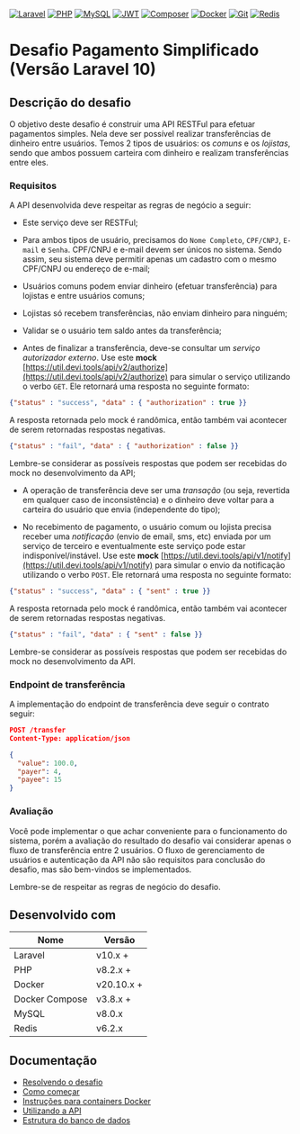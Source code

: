 [![Laravel][laravel-shield]][ref-laravel]
[![PHP][php-shield]][ref-php]
[![MySQL][mysql-shield]][ref-mysql]
[![JWT][jwt-shield]][ref-jwt]
[![Composer][composer-shield]][ref-composer]
[![Docker][docker-shield]][ref-docker]
[![Git][git-shield]][ref-git]
[![Redis][redis-shield]][ref-redis]

# Desafio Pagamento Simplificado (Versão Laravel 10)

## Descrição do desafio

O objetivo deste desafio é construir uma API RESTFul para efetuar pagamentos simples. Nela deve ser possível realizar transferências de dinheiro entre usuários. Temos 2 tipos de usuários: os *comuns* e os *lojistas*, sendo que ambos possuem carteira com dinheiro e realizam transferências entre eles.

### Requisitos

A API desenvolvida deve respeitar as regras de negócio a seguir:

- Este serviço deve ser RESTFul;

- Para ambos tipos de usuário, precisamos do `Nome Completo`, `CPF/CNPJ`, `E-mail` e `Senha`. CPF/CNPJ e e-mail devem ser únicos no sistema. Sendo assim, seu sistema deve permitir apenas um cadastro com o mesmo CPF/CNPJ ou endereço de e-mail;

- Usuários comuns podem enviar dinheiro (efetuar transferência) para lojistas e entre usuários comuns;

- Lojistas só recebem transferências, não enviam dinheiro para ninguém;

- Validar se o usuário tem saldo antes da transferência;

- Antes de finalizar a transferência, deve-se consultar um *serviço autorizador externo*. Use este **mock** [https://util.devi.tools/api/v2/authorize](https://util.devi.tools/api/v2/authorize) para simular o serviço utilizando o verbo `GET`. Ele retornará uma resposta no seguinte formato:

```json
{"status" : "success", "data" : { "authorization" : true }}
```

A resposta retornada pelo mock é randômica, então também vai acontecer de serem retornadas respostas negativas.

```json
{"status" : "fail", "data" : { "authorization" : false }}
```

Lembre-se considerar as possíveis respostas que podem ser recebidas do mock no desenvolvimento da API;

- A operação de transferência deve ser uma *transação* (ou seja, revertida em qualquer caso de inconsistência) e o dinheiro deve voltar para a carteira do usuário que envia (independente do tipo);

- No recebimento de pagamento, o usuário comum ou lojista precisa receber uma *notificação* (envio de email, sms, etc) enviada por um serviço de terceiro e eventualmente este serviço pode estar indisponível/instável. Use este **mock** [https://util.devi.tools/api/v1/notify](https://util.devi.tools/api/v1/notify) para simular o envio da notificação utilizando o verbo `POST`. Ele retornará uma resposta no seguinte formato:

```json
{"status" : "success", "data" : { "sent" : true }}
```

A resposta retornada pelo mock é randômica, então também vai acontecer de serem retornadas respostas negativas.

```json
{"status" : "fail", "data" : { "sent" : false }}
```

Lembre-se considerar as possíveis respostas que podem ser recebidas do mock no desenvolvimento da API.

### Endpoint de transferência

A implementação do endpoint de transferência deve seguir o contrato seguir:

```json
POST /transfer
Content-Type: application/json

{
  "value": 100.0,
  "payer": 4,
  "payee": 15
}
```

### Avaliação

Você pode implementar o que achar conveniente para o funcionamento do sistema, porém a avaliação do resultado do desafio vai considerar apenas o fluxo de transferência entre 2 usuários. O fluxo de gerenciamento de usuários e autenticação da API não são requisitos para conclusão do desafio, mas são bem-vindos se implementados.

Lembre-se de respeitar as regras de negócio do desafio.

## Desenvolvido com

| Nome       | Versão  |
| ---------- | -------- |
| Laravel | v10.x + |
| PHP | v8.2.x + |
| Docker | v20.10.x + |
| Docker Compose | v3.8.x + |
| MySQL | v8.0.x |
| Redis | v6.2.x |

## Documentação

* [Resolvendo o desafio](./docs/answering_challenge.md)
* [Como começar](./docs/getting_started.md)
* [Instruções para containers Docker](./docs/docker_containers_instructions.md)
* [Utilizando a API](./docs/using_api.md)
* [Estrutura do banco de dados](./docs/database_structure.md)

<!-- Badge Shields -->
[laravel-shield]: https://img.shields.io/badge/Laravel-FF2D20?style=for-the-badge&logo=laravel&logoColor=white
[php-shield]: https://img.shields.io/badge/PHP-777BB4?style=for-the-badge&logo=php&logoColor=white
[mysql-shield]: https://img.shields.io/badge/mysql-%2300f.svg?style=for-the-badge&logo=mysql&logoColor=white
[jwt-shield]: https://img.shields.io/badge/JWT-black?style=for-the-badge&logo=JSON%20web%20tokens
[composer-shield]: https://img.shields.io/badge/Composer-885630?style=for-the-badge&logo=composer&logoColor=white
[docker-shield]: https://img.shields.io/badge/docker-%230db7ed.svg?style=for-the-badge&logo=docker&logoColor=white
[git-shield]: https://img.shields.io/badge/git-%23F05033.svg?style=for-the-badge&logo=git&logoColor=white
[redis-shield]: https://img.shields.io/badge/Redis-DC382D?style=for-the-badge&logo=redis&logoColor=white

<!-- References -->
[ref-laravel]: https://laravel.com/docs/10.x/readme
[ref-php]: https://www.php.net
[ref-mysql]: https://www.mysql.com
[ref-jwt]: https://jwt.io
[ref-composer]: https://getcomposer.org
[ref-docker]: https://www.docker.com
[ref-git]: https://git-scm.com
[ref-redis]: https://redis.io/docs/latest/develop/data-types/